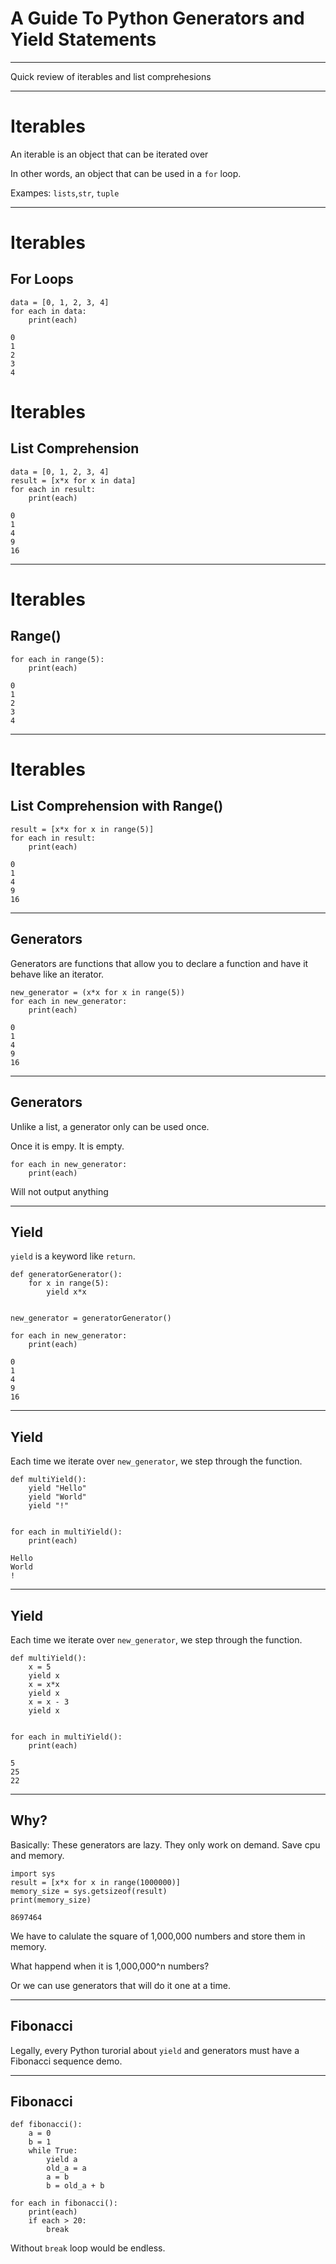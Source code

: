 
# A Guide To Python Generators and Yield Statements

---

Quick review of iterables and list comprehesions

---

# Iterables

An iterable is an object that can be iterated over

In other words, an object that can be used in a `for` loop. <!-- .element: class="fragment" -->

Exampes: `lists`,`str`, `tuple` <!-- .element: class="fragment" -->

---

# Iterables

## For Loops

```
data = [0, 1, 2, 3, 4]
for each in data:
    print(each)
```

```
0
1
2
3
4
```

# Iterables

## List Comprehension

```
data = [0, 1, 2, 3, 4]
result = [x*x for x in data]
for each in result:
    print(each)
```

```
0
1
4
9
16
```

---

# Iterables

## Range()

```
for each in range(5):
    print(each)
```

```
0
1
2
3
4
```

---

# Iterables

## List Comprehension with Range()

```
result = [x*x for x in range(5)]
for each in result:
    print(each)
```

```
0
1
4
9
16
```

---

## Generators

Generators are functions that allow you to declare a function and have it behave like an iterator.

```
new_generator = (x*x for x in range(5))
for each in new_generator:
    print(each)
```

```
0
1
4
9
16

```

---

## Generators

Unlike a list, a generator only can be used once. 

Once it is empy. It is empty.


```
for each in new_generator:
    print(each)
```

Will not output anything



---

## Yield

`yield` is a keyword like `return`.


```
def generatorGenerator():
    for x in range(5):
        yield x*x


new_generator = generatorGenerator()

for each in new_generator:
    print(each)

```

```
0
1
4
9
16

```

---

## Yield

Each time we iterate over `new_generator`, we step through the function. 

```
def multiYield():
    yield "Hello"
    yield "World"
    yield "!"


for each in multiYield():
    print(each)
```

```
Hello
World
!
```

---


## Yield

Each time we iterate over `new_generator`, we step through the function. 

```
def multiYield():
    x = 5
    yield x
    x = x*x
    yield x
    x = x - 3
    yield x


for each in multiYield():
    print(each)
```

```
5
25
22
```

---

## Why?

Basically: These generators are lazy. They only work on demand. Save cpu and memory.


```
import sys
result = [x*x for x in range(1000000)]
memory_size = sys.getsizeof(result)
print(memory_size)
```

```
8697464
```

We have to calulate the square of 1,000,000 numbers and store them in memory.

What happend when it is 1,000,000^n numbers?

Or we can use generators that will do it one at a time.

---

## Fibonacci

Legally, every Python turorial about `yield` and generators must have a Fibonacci sequence demo.

---

## Fibonacci

```
def fibonacci():
    a = 0
    b = 1
    while True:
        yield a
        old_a = a
        a = b
        b = old_a + b

for each in fibonacci():
    print(each)
    if each > 20:
        break

```
Without `break` loop would be endless.





